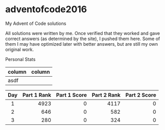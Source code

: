 # adventofcode2016
My Advent of Code solutions

All solutions were written by me. Once verified that they worked and gave correct answers (as determined by the site),
I pushed them here. Some of them I may have optimized later with better answers, but are still my own original work.

Personal Stats

| column | column |
| ------ | ------ |
|asdf|

| Day | Part 1 Rank | Part 1 Score | Part 2 Rank | Part 2 Score |
|:---:| -----------:| ------------:| -----------:| ------------:|
| 1 | 4923 | 0 | 4117 | 0 |
| 2 | 646 | 0 | 582 | 0 |
| 3 | 280 | 0 | 324 | 0 |
